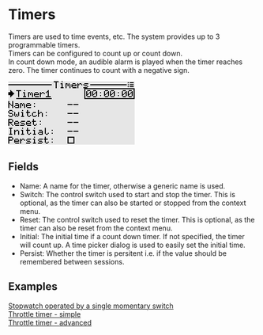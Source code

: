 # Timers
Timers are used to time events, etc. The system provides up to 3 programmable timers.  
Timers can be configured to count up or count down.  
In count down mode, an audible alarm is played when the timer reaches zero. The timer continues to count with a negative sign.

<p align="left">
<img src="images/screenshots/timers.png"/>
</p>

## Fields
- Name: A name for the timer, otherwise a generic name is used.
- Switch: The control switch used to start and stop the timer. This is optional, as the timer can also be started or stopped from the context menu.
- Reset: The control switch used to reset the timer. This is optional, as the timer can also be reset from the context menu.
- Initial: The initial time if a count down timer. If not specified, the timer will count up. A time picker dialog is used to easily set the initial time.
- Persist: Whether the timer is persitent i.e. if the value should be remembered between sessions.

## Examples

[Stopwatch operated by a single momentary switch](./logical_switches.md#section_id_stopwatch_with_momentary_switch)  
[Throttle timer - simple](./logical_switches.md#section_id_throttle_timer_simple)  
[Throttle timer - advanced](./logical_switches.md#section_id_throttle_timer_advanced)  

